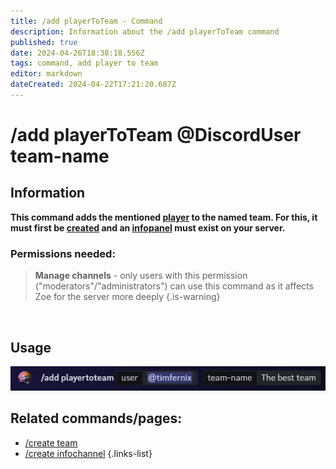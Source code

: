 ```yaml
---
title: /add playerToTeam - Command
description: Information about the /add playerToTeam command
published: true
date: 2024-04-26T18:38:18.556Z
tags: command, add player to team
editor: markdown
dateCreated: 2024-04-22T17:21:20.687Z
---
```


# /add playerToTeam @DiscordUser team-name
## Information
**This command adds the mentioned [player](/en/terms/player) to the named team. For this, it must first be [created](/en/commands/team/create) and an [infopanel](/en/features/infochannel) must exist on your server.**
<br>

### Permissions needed:
>**Manage channels** - only users with this permission ("moderators"/"administrators") can use this command as it affects Zoe for the server more deeply {.is-warning}

<br>

## Usage
![](/en_/en_add_playertoteam.png)
<br>
 
## Related commands/pages:
-   [/create team](/en/commands/team/create)
-   [/create infochannel](/en/commands/infochannel/create)
{.links-list}